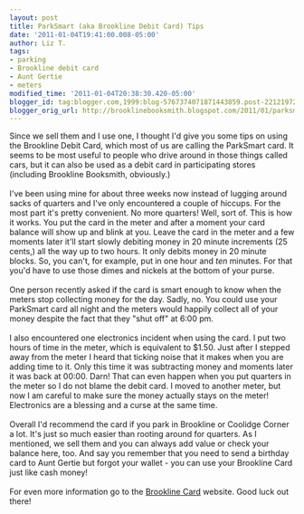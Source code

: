 ```yaml
---
layout: post
title: ParkSmart (aka Brookline Debit Card) Tips
date: '2011-01-04T19:41:00.008-05:00'
author: Liz T.
tags:
- parking
- Brookline debit card
- Aunt Gertie
- meters
modified_time: '2011-01-04T20:38:30.420-05:00'
blogger_id: tag:blogger.com,1999:blog-5767374071871443859.post-2212197267090782881
blogger_orig_url: http://brooklinebooksmith.blogspot.com/2011/01/parksmart-aka-brookline-debit-card-tips.html
---
```


Since we sell them and I use one, I thought I'd give you some tips on using the <span id="SPELLING_ERROR_0" class="blsp-spelling-error">Brookline</span> Debit Card, which most of us are calling the <span id="SPELLING_ERROR_1" class="blsp-spelling-error">ParkSmart</span> card. It seems to be most useful to people who drive around in those things called cars, but it can also be used as a debit card in participating stores (including <span id="SPELLING_ERROR_2" class="blsp-spelling-error">Brookline</span> <span id="SPELLING_ERROR_3" class="blsp-spelling-error">Booksmith</span>, obviously.)<br /><br />I've been using mine for about three weeks now  instead of lugging around sacks of quarters and I've only encountered a couple of hiccups. For the most part it's pretty convenient. No more quarters! Well, sort of.  This is how it works.  You put the card in the meter and after a moment your card balance will show up and blink at you.  Leave the card in the meter and a few moments later it'll start slowly debiting money in 20 minute increments (25 cents,) all the way up to two hours.  It only debits money in 20 minute blocks.  So, you can't, for example, put in one hour and <em>ten</em> minutes.  For that you'd have to use those dimes and nickels at the bottom of your purse.<br /><br />One person recently asked if the card is smart enough to know when the meters stop collecting money for the day.  Sadly, no.  You could use your <span id="SPELLING_ERROR_4" class="blsp-spelling-error">ParkSmart</span> card all night and the meters would happily collect all of your money despite the fact that they "shut off" at 6:00 pm. <br /><br />I also encountered one electronics incident when using the card.  I put two hours of time in the meter, which is <span id="SPELLING_ERROR_5" class="blsp-spelling-corrected">equivalent</span> to $1.50.  Just after I stepped away from the meter I heard that ticking noise that it makes when you are adding time to it.  Only this time it was subtracting money and moments later it was back at 00:00.  Darn!  That can even happen when you put quarters in the meter so I do not blame the debit card.  I moved to another meter, but now I am careful to make sure the money actually stays on the meter!  Electronics are a blessing and a curse at the same time. <br /><br />Overall I'd recommend the card if you park in <span id="SPELLING_ERROR_6" class="blsp-spelling-error">Brookline</span> or Coolidge Corner a lot.  It's just so much easier than rooting around for quarters.  As I mentioned, we sell them and you can always add value or check your balance here, too.  And say you remember that you need to send a birthday card to Aunt Gertie but forgot your wallet - you can use your <span id="SPELLING_ERROR_7" class="blsp-spelling-error">Brookline</span> Card just like cash money!<br /><br />For even more information go to the <a href="http://www.brooklinecard.net/brmahome/"><span id="SPELLING_ERROR_8" class="blsp-spelling-error">Brookline</span> Card</a> website.  Good luck out there!